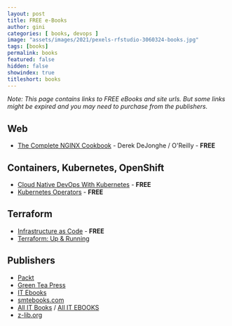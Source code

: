 ```yaml
---
layout: post
title: FREE e-Books
author: gini
categories: [ books, devops ]
image: "assets/images/2021/pexels-rfstudio-3060324-books.jpg"
tags: [books]
permalink: books
featured: false
hidden: false
showindex: true
titleshort: books
---
```


*Note: This page contains links to FREE eBooks and site urls. But some links might be expired and you may need to purchase from the publishers.*

## Web
- [The Complete NGINX Cookbook](https://www.nginx.com/resources/library/complete-nginx-cookbook/) - Derek DeJonghe / O'Reilly - **FREE**

## Containers, Kubernetes, OpenShift
- [Cloud Native DevOps With Kubernetes](https://www.nginx.com/resources/library/cloud-native-devops-with-kubernetes/) - **FREE**
- [Kubernetes Operators](https://www.redhat.com/cms/managed-files/cl-oreilly-kubernetes-operators-ebook-f21452-202001-en_2.pdf) - **FREE**
## Terraform
- [Infrastructure as Code](https://www.nginx.com/resources/library/infrastructure-as-code/) - **FREE**
- [Terraform: Up & Running](https://www.terraformupandrunning.com/)

## Publishers

- [Packt](https://www.packtpub.com/)
- [Green Tea Press](https://greenteapress.com/wp/)
- [IT Ebooks](https://it-ebooks.info/)
- [smtebooks.com](https://smtebooks.com/)
- [All IT Books](https://allitbooks.net/) / [All IT EBOOKS](https://www.allitebooks.in/)
- [z-lib.org](https://z-lib.org/)